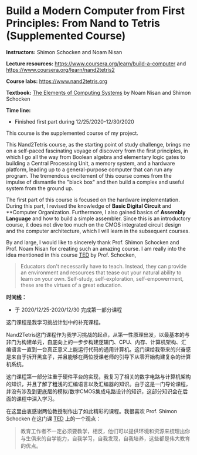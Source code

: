 

# Build a Modern Computer from First Principles: From Nand to Tetris  (Supplemented Course)

**Instructors:** Shimon Schocken and Noam Nisan

**Lecture resources:** https://www.coursera.org/learn/build-a-computer and https://www.coursera.org/learn/nand2tetris2

**Course labs:** https://www.nand2tetris.org

**Textbook:** [The Elements of Computing Systems](https://www.amazon.com/Elements-Computing-Systems-Building-Principles/dp/0262640686/ref=ed_oe_p) by Noam Nisan and Shimon Schocken

**Time line:** 

- Finished first part during 12/25/2020-12/30/2020


This course is the supplemented course of my project. 

This Nand2Tetris course, as the starting point of study challenge, brings me on a self-paced fascinating voyage of discovery from the first principles, in which I go all the way from Boolean algebra and elementary logic gates to building a Central Processing Unit, a memory system, and a hardware platform, leading up to a general-purpose computer that can run any program. The tremendous excitement of this course comes from the impulse of dismantle the "black box" and then build a complex and useful system from the ground up.

The first part of this course is focused on the hardware implementation. During this part, I revised the knowledge of **Basic Digital Circuit** and **Computer Organization. Furthermore, I also gained basics of **Assembly Language** and how to build a simple assembler.  Since this is an introductory course, it does not dive too much on the CMOS integrated circuit design and the computer architecture, which I will learn in the subsequent courses. 

By and large, I would like to sincerely thank Prof. Shimon Schocken and Prof. Noam Nisan for creating such an amazing course. I am really into the idea mentioned in this course [TED](https://www.ted.com/talks/shimon_schocken_the_self_organizing_computer_course) by Prof. Schocken, 

> Educators don't necessarily have to teach. Instead, they can provide an environment and resources that tease out your natural ability to learn on your own. Self-study, self-exploration, self-empowerment, these are the virtues of a great education.





**时间线：**

- 于 2020/12/25-2020/12/30 完成第一部分课程

这门课程是我学习挑战计划中的补充课程。

Nand2Tetris这门课程作为我学习挑战的起点，从第一性原理出发，以最基本的与非门为构建单元，自底向上的一步步构建逻辑门、CPU、内存、计算机架构、汇编语言一直到一台真正意义上能运行代码的通用计算机。这门课给我带来的兴奋感是来自于拆开黑盒子，并且能够在两位授课老师的引导下从零开始构建复杂的计算机系统。

这门课程第一部分注重于硬件平台的实现，我复习了相关的数字电路与计算机架构的知识，并且了解了粗浅的汇编语言以及汇编器的知识。由于这是一门导论课程，并没有涉及到更底层的模拟/数字CMOS集成电路设计的知识，这部分知识会在后面的课程中深入学习。

在这里由衷感谢两位教授制作出了如此精彩的课程。我很喜欢 Prof. Shimon Schocken 在这门课 [TED](https://www.ted.com/talks/shimon_schocken_the_self_organizing_computer_course) 上的一个观点：

> 教育工作者不一定必须要教学，相反，他们可以提供环境和资源来梳理出你与生俱来的自学能力，自我学习，自我发现，自我培养，这些都是伟大教育的优点。



